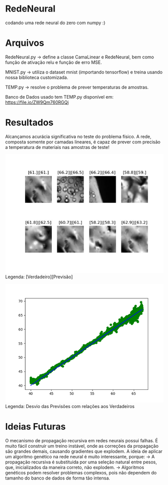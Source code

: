 # RedeNeural
codando uma rede neural do zero com numpy :)

# Arquivos

RedeNeural.py -> define a classe CamaLinear e RedeNeural, bem como função de ativação relu e função de erro MSE.

MNIST.py -> utiliza o dataset mnist (importando tensorflow) e treina usando nossa biblioteca customizada.

TEMP.py -> resolve o problema de prever temperaturas de amostras.

Banco de Dados usado tem TEMP.py disponível em: https://file.io/ZW9Qm760RGQj

# Resultados 
Alcançamos acurácia significativa no teste do problema físico. 
A rede, composta somente por camadas lineares, é capaz de prever com precisão a temperatura de materiais nas amostras de teste!

![](TemperaturePreds.jpeg)
Legenda: [Verdadeiro][Previsão]

![](ScatterPreds.png)
Legenda: Desvio das Previsões com relações aos Verdadeiros

# Ideias Futuras

O mecanismo de propagação recursiva em redes neurais possui falhas. É muito fácil construir um treino instável, onde as correções da propagação são grandes demais, causando gradientes que explodem. 
A ideia de aplicar um algoritmo genético na rede neural é muito interessante, porque:
-> A propagação recursiva é substituida por uma seleção natural entre pesos, que, inicializados da maneira correto, não explodem.
-> Algoritmos genéticos podem resolver problemas complexos, pois não dependem do tamanho do banco de dados de forma tão intensa.

